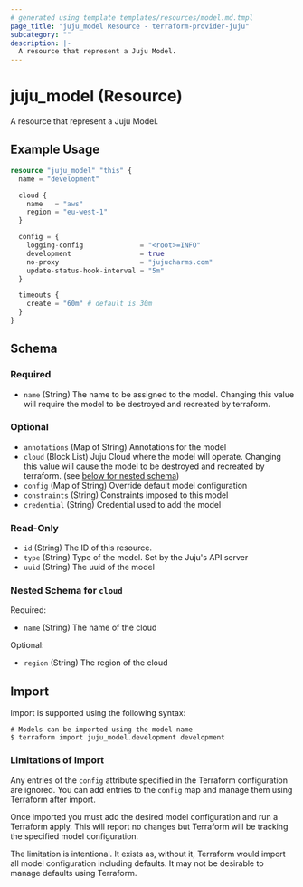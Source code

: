 ```yaml
---
# generated using template templates/resources/model.md.tmpl
page_title: "juju_model Resource - terraform-provider-juju"
subcategory: ""
description: |-
  A resource that represent a Juju Model.
---
```


# juju_model (Resource)

A resource that represent a Juju Model.

## Example Usage
```terraform
resource "juju_model" "this" {
  name = "development"

  cloud {
    name   = "aws"
    region = "eu-west-1"
  }

  config = {
    logging-config              = "<root>=INFO"
    development                 = true
    no-proxy                    = "jujucharms.com"
    update-status-hook-interval = "5m"
  }

  timeouts {
    create = "60m" # default is 30m
  }
}
```

<!-- schema generated by tfplugindocs -->
## Schema

### Required

- `name` (String) The name to be assigned to the model. Changing this value will require the model to be destroyed and recreated by terraform.

### Optional

- `annotations` (Map of String) Annotations for the model
- `cloud` (Block List) Juju Cloud where the model will operate. Changing this value will cause the model to be destroyed and recreated by terraform. (see [below for nested schema](#nestedblock--cloud))
- `config` (Map of String) Override default model configuration
- `constraints` (String) Constraints imposed to this model
- `credential` (String) Credential used to add the model

### Read-Only

- `id` (String) The ID of this resource.
- `type` (String) Type of the model. Set by the Juju's API server
- `uuid` (String) The uuid of the model

<a id="nestedblock--cloud"></a>
### Nested Schema for `cloud`

Required:

- `name` (String) The name of the cloud

Optional:

- `region` (String) The region of the cloud

## Import

Import is supported using the following syntax:

```shell
# Models can be imported using the model name
$ terraform import juju_model.development development
```

### Limitations of Import

Any entries of the `config` attribute specified in the Terraform configuration are ignored. You can add entries to the `config` map and manage them using Terraform after import.

Once imported you must add the desired model configuration and run a Terraform apply. This will report no changes but Terraform will be tracking the specified model configuration.

The limitation is intentional. It exists as, without it, Terraform would import all model configuration including defaults. It may not be desirable to manage defaults using Terraform.
